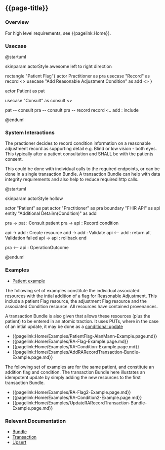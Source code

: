 ## {{page-title}}
### Overview

For high level requirements, see {{pagelink:Home}}.

### Usecase

<plantuml>
@startuml

skinparam actorStyle awesome
left to right direction

rectangle "Patient Flag"{
actor Practitioner as pra
usecase "Record" as record <<abstract>>
usecase "Add Reasonable Adjustment Condition" as add <<abstract>>
}


actor Patient as pat

usecase "Consult" as consult <<abstract>>

pat -- consult
pra -- consult
pra -- record
record <.. add : include

@enduml
<plantuml>

### System Interactions

The practioner decides to record condition information on a reasonable adjustment record as supporting detail e.g.  Blind or low vision - both eyes. This typically after a patient consultation and SHALL be with the patients consent.

This could be done with individual calls to the required endpoints, or can be done in a single transaction Bundle.  A transaction Bundle can help with data integrity requirements and also help to reduce required http calls.

<plantuml>
@startuml

skinparam actorStyle hollow

actor        "Patient"          as pat
actor        "Practitioner"     as pra
boundary     "FHIR API"         as api
entity       "Additional Detail\n(Condition)"  as add

pra ->  pat : Consult patient
pra ->  api : Record condition

api ->  add : Create resource
add ->  add : Validate
api <-- add : return
alt Validation failed
  api -> api : rollback
end

pra <-- api : OperationOutcome

@enduml
</plantuml>

### Examples

* [Patient example](Patient-PatientExample1.html)

The following set of examples constitute the individual associated resources with the intial addition of a flag for Reasonable Adjustment.  This include a patient Flag resource, the adjustment Flag resource and the associated Condition resource.  All resources have contained provenances.

A transaction Bundle is also given that allows these resources (plus the patient) to be entered in an atomic traction.  It uses PUTs, where in the case of an intial update, it may be done as a [conditional update](https://www.hl7.org/fhir/http.html#cond-update)

* {{pagelink:Home/Examples/PatientFlag-AlanMann-Example.page.md}}
* {{pagelink:Home/Examples/RA-Flag-Example.page.md}}
* {{pagelink:Home/Examples/RA-Condition-Example.page.md}}
* {{pagelink:Home/Examples/AddRARecordTransaction-Bundle-Example.page.md}}

The following set of examples are for the same patient, and constitute an addition flag and condition.  The transaction Bundle here illustates an idempotent update by simply adding the new resources to the first transaction Bundle.

* {{pagelink:Home/Examples/RA-Flag2-Example.page.md}}
* {{pagelink:Home/Examples/RA-Condition2-Example.page.md}}
* {{pagelink:Home/Examples/UpdateRARecordTransaction-Bundle-Example.page.md}}

### Relevant Documentation

* [Bundle](https://hl7.org/fhir/r4/bundle.html)  
* [Transaction](https://hl7.org/fhir/r4/http.html#transaction)  
* [Upsert](https://hl7.org/fhir/r4/http.html#upsert)  